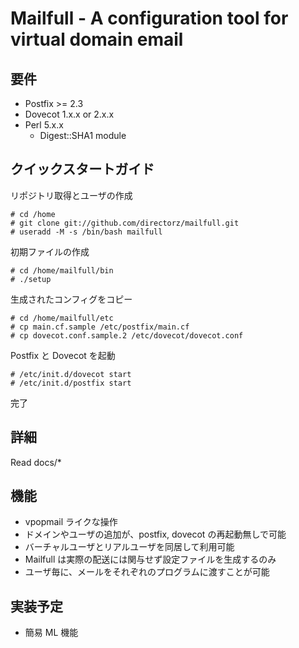 Mailfull - A configuration tool for virtual domain email
========================================================

要件
----

  * Postfix >= 2.3
  * Dovecot 1.x.x or 2.x.x
  * Perl 5.x.x
    * Digest::SHA1 module

クイックスタートガイド
----------------------

  リポジトリ取得とユーザの作成

    # cd /home
    # git clone git://github.com/directorz/mailfull.git
    # useradd -M -s /bin/bash mailfull

  初期ファイルの作成

    # cd /home/mailfull/bin
    # ./setup

  生成されたコンフィグをコピー

    # cd /home/mailfull/etc
    # cp main.cf.sample /etc/postfix/main.cf
    # cp dovecot.conf.sample.2 /etc/dovecot/dovecot.conf

  Postfix と Dovecot を起動

    # /etc/init.d/dovecot start
    # /etc/init.d/postfix start

  完了

詳細
----

  Read docs/*

機能
----

  * vpopmail ライクな操作
  * ドメインやユーザの追加が、postfix, dovecot の再起動無しで可能
  * バーチャルユーザとリアルユーザを同居して利用可能
  * Mailfull は実際の配送には関与せず設定ファイルを生成するのみ
  * ユーザ毎に、メールをそれぞれのプログラムに渡すことが可能

実装予定
--------

  * 簡易 ML 機能

